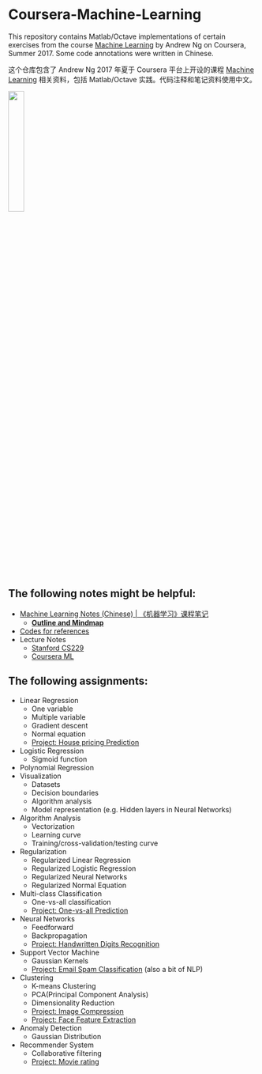 # Coursera-Machine-Learning
This repository contains Matlab/Octave implementations of certain exercises from the course [Machine Learning](https://www.coursera.org/learn/machine-learning/) by Andrew Ng on Coursera, Summer 2017. Some code annotations were written in Chinese.

这个仓库包含了 Andrew Ng 2017 年夏于 Coursera 平台上开设的课程 [Machine Learning](https://www.coursera.org/learn/machine-learning/) 相关资料，包括 Matlab/Octave 实践。代码注释和笔记资料使用中文。

<IMG src='https://coursera.s3.amazonaws.com/topics/ml/large-icon.png?auto=format&dpr=1&h=256&w=256&fit=fill&bg=FFF' width=25% height=25%><P>
  
## The following notes might be helpful:

* [Machine Learning Notes (Chinese) | 《机器学习》课程笔记](https://github.com/Maecenas/Machine-Learning-Coursera/tree/master/Lectures%20and%20References/《机器学习》Coursera笔记_其他版本)
	* [**Outline and Mindmap**](https://github.com/Maecenas/Machine-Learning-Coursera/blob/master/Lectures%20and%20References/《机器学习》Coursera笔记_Summary_withMarginNotes.pdf)
* [Codes for references](https://github.com/Maecenas/Machine-Learning-Coursera/tree/master/Lectures%20and%20References/Codes%20for%20References)
* Lecture Notes
	* [Stanford CS229](https://github.com/Maecenas/Machine-Learning-Coursera/tree/master/Lectures%20and%20References/Lecture%20notes/aiml-CS229)
	* [Coursera ML](https://github.com/Maecenas/Machine-Learning-Coursera/tree/master/Lectures%20and%20References/Lecture%20notes/mlclass)

## The following assignments:

* Linear Regression
	* One variable
	* Multiple variable
	* Gradient descent
	* Normal equation
	* [Project: House pricing Prediction](https://github.com/Maecenas/Machine-Learning-Coursera/tree/master/Linear%20Regression-machine-learning-ex1)
* Logistic Regression
	* Sigmoid function
* Polynomial Regression
* Visualization
	* Datasets
	* Decision boundaries
	* Algorithm analysis
	* Model representation (e.g. Hidden layers in Neural Networks)
* Algorithm Analysis
	* Vectorization
	* Learning curve
	* Training/cross-validation/testing curve
* Regularization
	* Regularized Linear Regression
	* Regularized Logistic Regression
	* Regularized Neural Networks
	* Regularized Normal Equation
* Multi-class Classification
	* One-vs-all classification
	* [Project: One-vs-all Prediction](https://github.com/Maecenas/Machine-Learning-Coursera/tree/master/Multi-class%20Classification%20and%20Neural%20Networks-machine-learning-ex3)
* Neural Networks
	* Feedforward
	* Backpropagation
	* [Project: Handwritten Digits Recognition](https://github.com/Maecenas/Machine-Learning-Coursera/tree/master/Neural%20Networks%20Learning-machine-learning-ex4)
* Support Vector Machine
	* Gaussian Kernels
	* [Project: Email Spam Classification](https://github.com/Maecenas/Machine-Learning-Coursera/tree/master/Support%20Vector%20Machines-machine-learning-ex6) (also a bit of NLP)
* Clustering
	* K-means Clustering
	* PCA(Principal Component Analysis)
	* Dimensionality Reduction
	* [Project: Image Compression](https://github.com/Maecenas/Machine-Learning-Coursera/tree/master/K-means%20Clustering%20and%20Principal%20Component%20Analysis-machine-learning-ex7)
	* [Project: Face Feature Extraction](https://github.com/Maecenas/Machine-Learning-Coursera/tree/master/K-means%20Clustering%20and%20Principal%20Component%20Analysis-machine-learning-ex7)
* Anomaly Detection
	* Gaussian Distribution
* Recommender System
	* Collaborative filtering 
	* [Project: Movie rating](https://github.com/Maecenas/Machine-Learning-Coursera/tree/master/Anomaly%20Detection%20and%20Recommender%20Systems-machine-learning-ex8)
